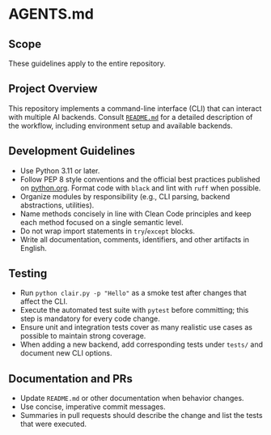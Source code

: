 # AGENTS.md

## Scope
These guidelines apply to the entire repository.

## Project Overview
This repository implements a command-line interface (CLI) that can interact with multiple AI backends. Consult [`README.md`](README.md) for a detailed description of the workflow, including environment setup and available backends.

## Development Guidelines
- Use Python 3.11 or later.
- Follow PEP 8 style conventions and the official best practices published on [python.org](https://www.python.org/dev/peps/). Format code with `black` and lint with `ruff` when possible.
- Organize modules by responsibility (e.g., CLI parsing, backend abstractions, utilities).
- Name methods concisely in line with Clean Code principles and keep each method focused on a single semantic level.
- Do not wrap import statements in `try`/`except` blocks.
- Write all documentation, comments, identifiers, and other artifacts in English.

## Testing
- Run `python clair.py -p "Hello"` as a smoke test after changes that affect the CLI.
- Execute the automated test suite with `pytest` before committing; this step is mandatory for every code change.
- Ensure unit and integration tests cover as many realistic use cases as possible to maintain strong coverage.
- When adding a new backend, add corresponding tests under `tests/` and document new CLI options.

## Documentation and PRs
- Update `README.md` or other documentation when behavior changes.
- Use concise, imperative commit messages.
- Summaries in pull requests should describe the change and list the tests that were executed.
